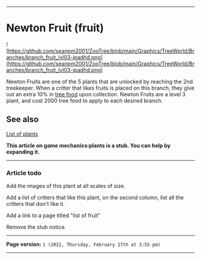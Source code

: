 
***

# Newton Fruit (fruit)

![https://github.com/seanpm2001/ZooTree/blob/main/Graphics/TreeWorld/Branches/branch_fruit_lvl03-ipadhd.png](https://github.com/seanpm2001/ZooTree/blob/main/Graphics/TreeWorld/Branches/branch_fruit_lvl03-ipadhd.png)

Newton Fruits are one of the 5 plants that are unlocked by reaching the 2nd treekeeper. When a critter that likes fruits is placed on this branch, they give out an extra 10% in [tree food](https://github.com/seanpm2001/SeansLifeArchive_Images_ThePlayForge_Tree-World/wiki/Tree-food/) upon collection. Newton Fruits are a level 3 plant, and cost 2000 tree food to apply to each desired branch.

## See also

[List of plants](https://github.com/seanpm2001/SeansLifeArchive_Images_ThePlayForge_Tree-World/wiki/List-of-plants/)

**This article on game mechanics:plants is a stub. You can help by expanding it.**

***

### Article todo

Add the images of this plant at all scales of size.

Add a list of critters that like this plant, on the second column, list all the critters that don't like it.

Add a link to a page titled "list of fruit"

Remove the stub notice.

***

**Page version:** `1 (2022, Thursday, February 17th at 3:55 pm)`

***
